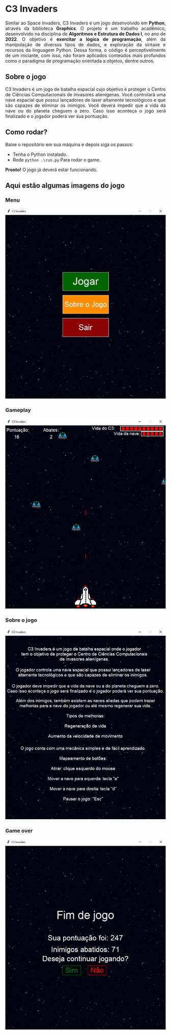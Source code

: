 # C3 Invaders
<p align="justify">
Similar ao Space Invaders, C3 Invaders é um jogo desenvolvido em <b>Python</b>, através da biblioteca <b>Graphics</b>.
O projeto é um trabalho acadêmico, desenvolvido na disciplina de <b>Algoritmos e Estrutura de Dados I</b>, no ano de <b>2022</b>.
O objetivo é <b>exercitar a lógica de programação</b>, além da manipulação de diversos tipos de dados, e exploração da sintaxe e recursos da linguagem Python. 
Dessa forma, o código é perceptivelmente de um iniciante, com isso, não foram aplicados conteúdos mais profundos como o paradigma de programação orientada a objetos, dentre outros.
</p>


## Sobre o jogo

<p align="justify">
C3 Invaders é um jogo de batalha espacial cujo objetivo é proteger o Centro de Ciências Computacionais de invasores alienígenas. Você controlará uma nave espacial que possui lançadores de laser altamente tecnológicos e que são capazes de eliminar os inimigos. Você deverá impedir que a vida da nave ou do planeta cheguem a zero. Caso isso aconteça o jogo será finalizado e o jogador poderá ver sua pontuação. 
</p>

## Como rodar?

Baixe o repositório em sua máquina e depois siga os passos:

- Tenha o Python instalado.
- Rode `python .\run.py` Para rodar o game.

<b>Pronto!</b> O jogo já deverá estar funcionando.

## Aqui estão algumas imagens do jogo

### Menu
![Texto Alternativo](./img/menu.png)

### Gameplay
![Texto Alternativo](./img/ingame.png)

### Sobre o jogo
![Texto Alternativo](./img/sobre.png)

### Game over
![Texto Alternativo](./img/endgame.png)